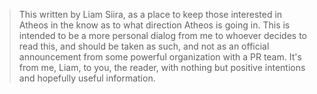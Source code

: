> This written by Liam Siira, as a place to keep those interested in Atheos in the know as to what direction Atheos is going in. This is intended to be a more personal dialog from me to whoever decides to read this, and should be taken as such, and not as an official announcement from some powerful organization with a PR team. It's from me, Liam, to you, the reader, with nothing but positive intentions and hopefully useful information.
